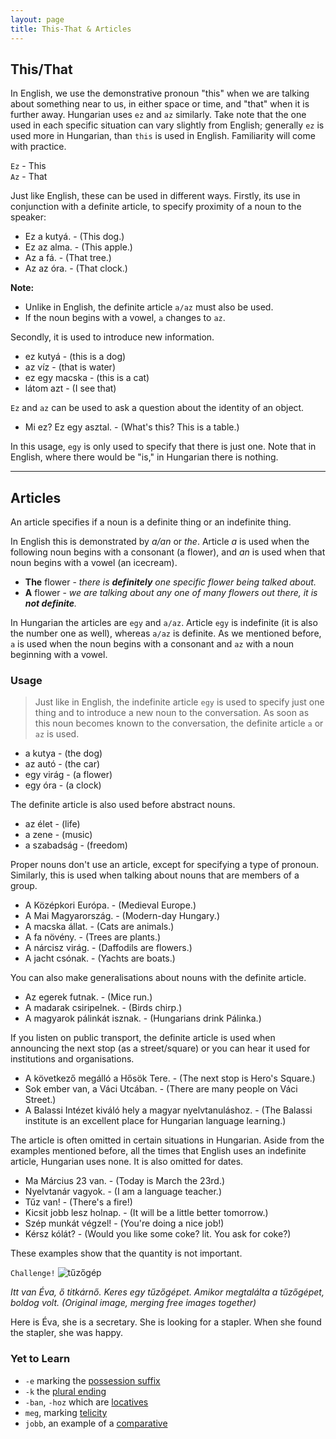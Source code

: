 ```yaml
---
layout: page
title: This-That & Articles
---
```


## This/That

In English, we use the demonstrative pronoun "this" when we are talking about something near to us, in either space or time, and "that" when it is further away. Hungarian uses `ez` and `az` similarly. Take note that the one used in each specific situation can vary slightly from English; generally `ez` is used more in Hungarian, than `this` is used in English. Familiarity will come with practice.

`Ez` - This  
`Az` - That

Just like English, these can be used in different ways. Firstly, its use in conjunction with a definite article, to specify proximity of a noun to the speaker: 

* Ez a kutyá. - (This dog.)
* Ez az alma. - (This apple.)
* Az a fá. - (That tree.)
* Az az óra. - (That clock.)

**Note:**

* Unlike in English, the definite article `a/az` must also be used.
* If the noun begins with a vowel, `a` changes to `az`.

Secondly, it is used to introduce new information.

* ez kutyá - (this is a dog)
* az víz - (that is water)
* ez egy macska - (this is a cat)
* látom azt - (I see that)

`Ez` and `az` can be used to ask a question about the identity of an object.

* Mi ez? Ez egy asztal. - (What's this? This is a table.)

In this usage, `egy` is only used to specify that there is just one. Note that in English, where there would be "is," in Hungarian there is nothing.

----------------------------------------------------------------------------
## Articles

An article specifies if a noun is a definite thing or an indefinite thing.

In English this is demonstrated by *a/an* or *the*. Article *a* is used when the following noun begins with a consonant (a flower),
and *an* is used when that noun begins with a vowel (an icecream).

* **The** flower - *there is **definitely** one specific flower being talked about.*
* **A** flower - *we are talking about any one of many flowers out there, it is **not definite**.*

In Hungarian the articles are `egy` and `a/az`. Article `egy` is indefinite (it is also the number one as well), whereas `a/az` is definite. As we mentioned before, `a` is used when the noun begins with a consonant and `az` with a noun beginning with a vowel.

### Usage

> Just like in English, the indefinite article `egy` is used to specify just one thing and to introduce a new noun to the conversation. As soon as this noun becomes known to the conversation, the definite article `a` or `az` is used. 

* a kutya - (the dog)
* az autó - (the car)
* egy virág - (a flower)
* egy óra - (a clock)

The definite article is also used before abstract nouns.

* az élet - (life)
* a zene - (music)
* a szabadság - (freedom)

Proper nouns don't use an article, except for specifying a type of pronoun. Similarly, this is used when talking about nouns that are members of a group. 

* A Középkori Európa. - (Medieval Europe.)
* A Mai Magyarország. - (Modern-day Hungary.)
* A macska állat. - (Cats are animals.)
* A fa növény. - (Trees are plants.)
* A nárcisz virág. - (Daffodils are flowers.)
* A jacht csónak. - (Yachts are boats.)

You can also make generalisations about nouns with the definite article.

* Az egerek futnak. - (Mice run.)
* A madarak csiripelnek. - (Birds chirp.)
* A magyarok pálinkát isznak. - (Hungarians drink Pálinka.)

If you listen on public transport, the definite article is used when announcing the next stop (as a street/square) or you can hear it used for institutions and organisations.

* A következő megálló a Hősök Tere. - (The next stop is Hero's Square.)
* Sok ember van, a Váci Utcában. - (There are many people on Váci Street.)
* A Balassi Intézet kiváló hely a magyar nyelvtanuláshoz. - (The Balassi institute is an excellent place for Hungarian language learning.)

The article is often omitted in certain situations in Hungarian. Aside from the examples mentioned before, all the times that English uses an indefinite article, Hungarian uses none. It is also omitted for dates.

* Ma Március 23 van. - (Today is March the 23rd.)
* Nyelvtanár vagyok. - (I am a language teacher.)
* Tűz van! - (There's a fire!)
* Kicsit jobb lesz holnap. - (It will be a little better tomorrow.)
* Szép munkát végzel! - (You're doing a nice job!)
* Kérsz kólát? - (Would you like some coke? lit. You ask for coke?)

These examples show that the quantity is not important.

`Challenge!`
![tűzőgép](https://magyartanulas.github.io/public/tűzőgép.png)

*Itt van Éva, ő titkárnő. Keres egy tűzőgépet. Amikor megtalálta a tűzőgépet, boldog volt. (Original image, merging free images together)*

<span class="spoiler">Here is Éva, she is a secretary. She is looking for a stapler. When she found the stapler, she was happy.</span>

### Yet to Learn

* `-e` marking the [possession suffix](https://magyartanulas.github.io/dative_possession/)
* `-k` the [plural ending](https://magyartanulas.github.io/accusative_plurals/)
* `-ban`, `-hoz` which are [locatives](https://magyartanulas.github.io/locatives/)
* `meg`, marking [telicity](https://magyartanulas.github.io/coverbs_telicity/)
* `jobb`, an example of a [comparative](https://magyartanulas.github.io/comparisons/)
